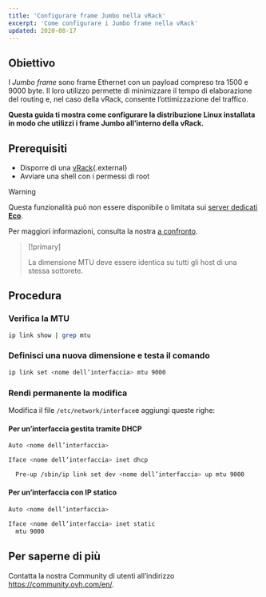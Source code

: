 ```yaml
---
title: 'Configurare frame Jumbo nella vRack'
excerpt: 'Come configurare i Jumbo frame nella vRack'
updated: 2020-08-17
---
```


## Obiettivo

I *Jumbo frame* sono frame Ethernet con un payload compreso tra 1500 e 9000 byte. Il loro utilizzo permette di minimizzare il tempo di elaborazione del routing e, nel caso della vRack, consente l’ottimizzazione del traffico.

**Questa guida ti mostra come configurare la distribuzione Linux installata in modo che utilizzi i frame Jumbo all’interno della vRack.**

## Prerequisiti

- Disporre di una [vRack](https://www.ovh.it/soluzioni/vrack/){.external}
- Avviare una shell con i permessi di root

> [!warning]
> Questa funzionalità può non essere disponibile o limitata sui [server dedicati **Eco**](https://eco.ovhcloud.com/it/about/).
>
> Per maggiori informazioni, consulta la nostra [a confronto](https://eco.ovhcloud.com/it/compare/).

> [!primary]
>
> La dimensione MTU deve essere identica su tutti gli host di una stessa sottorete. 
>

## Procedura

### Verifica la MTU

```sh
ip link show | grep mtu
```

### Definisci una nuova dimensione e testa il comando

```sh
ip link set <nome dell’interfaccia> mtu 9000
```

### Rendi permanente la modifica 

Modifica il file `/etc/network/interface`e aggiungi queste righe:

#### Per un’interfaccia gestita tramite DHCP

```sh
Auto <nome dell’interfaccia>

Iface <nome dell’interfaccia> inet dhcp

  Pre-up /sbin/ip link set dev <nome dell’interfaccia> up mtu 9000
```

#### Per un’interfaccia con IP statico

```sh
Auto <nome dell’interfaccia>

Iface <nome dell’interfaccia> inet static
  mtu 9000
```

## Per saperne di più

Contatta la nostra Community di utenti all’indirizzo <https://community.ovh.com/en/>.
